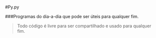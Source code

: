 #Py.py


###Programas do dia-a-dia que pode ser úteis para qualquer fim.

>Todo código é livre para ser compartilhado e usado para qualquer fim.

